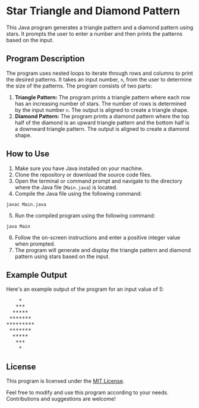 <h1>Star Triangle and Diamond Pattern</h1>

<p>This Java program generates a triangle pattern and a diamond pattern using stars. It prompts the user to enter a number and then prints the patterns based on the input.</p>

<h2>Program Description</h2>

<p>The program uses nested loops to iterate through rows and columns to print the desired patterns. It takes an input number, <code>n</code>, from the user to determine the size of the patterns. The program consists of two parts:</p>

<ol>
  <li><strong>Triangle Pattern:</strong> The program prints a triangle pattern where each row has an increasing number of stars. The number of rows is determined by the input number <code>n</code>. The output is aligned to create a triangle shape.</li>
  <li><strong>Diamond Pattern:</strong> The program prints a diamond pattern where the top half of the diamond is an upward triangle pattern and the bottom half is a downward triangle pattern. The output is aligned to create a diamond shape.</li>
</ol>

<h2>How to Use</h2>

<ol>
  <li>Make sure you have Java installed on your machine.</li>
  <li>Clone the repository or download the source code files.</li>
  <li>Open the terminal or command prompt and navigate to the directory where the Java file (<code>Main.java</code>) is located.</li>
  <li>Compile the Java file using the following command:</li>
</ol>

<pre><code>javac Main.java</code></pre>

<ol start="5">
  <li>Run the compiled program using the following command:</li>
</ol>

<pre><code>java Main</code></pre>

<ol start="6">
  <li>Follow the on-screen instructions and enter a positive integer value when prompted.</li>
  <li>The program will generate and display the triangle pattern and diamond pattern using stars based on the input.</li>
</ol>

<h2>Example Output</h2>

<p>Here's an example output of the program for an input value of 5:</p>

<pre>
    *
   ***
  *****
 *******
*********
 *******
  *****
   ***
    *
</pre>

<h2>License</h2>

<p>This program is licensed under the <a href="LICENSE">MIT License</a>.</p>

<p>Feel free to modify and use this program according to your needs. Contributions and suggestions are welcome!</p>
